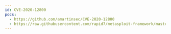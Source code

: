 ```yaml
---
id: CVE-2020-12800
pocs:
  - https://github.com/amartinsec/CVE-2020-12800
  - https://raw.githubusercontent.com/rapid7/metasploit-framework/master/modules/exploits/multi/http/wp_dnd_mul_file_rce.rb
---
```

